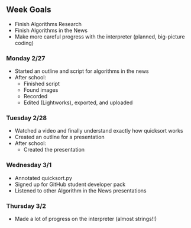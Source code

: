 ## Week Goals
 - Finish Algorithms Research
 - Finish Algorithms in the News
 - Make more careful progress with the interpreter (planned, big-picture coding)

### Monday 2/27
 - Started an outline and script for algorithms in the news
 - After school:
   - Finished script
   - Found images
   - Recorded
   - Edited (Lightworks), exported, and uploaded

### Tuesday 2/28
 - Watched a video and finally understand exactly how quicksort works
 - Created an outline for a presentation
 - After school:
   - Created the presentation

### Wednesday 3/1
 - Annotated quicksort.py
 - Signed up for GitHub student developer pack
 - Listened to other Algorithm in the News presentations

### Thursday 3/2
 - Made a lot of progress on the interpreter (almost strings!!)